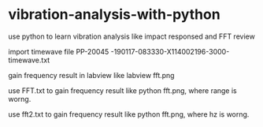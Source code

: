 # vibration-analysis-with-python
use python to learn vibration analysis like impact responsed and FFT review

import timewave file PP-20045 -190117-083330-X114002196-3000-timewave.txt

gain frequency result in labview like labview fft.png

use FFT.txt to gain frequency result like python fft.png, where range is worng.

use fft2.txt to gain frequency result like python fft.png, where hz is worng.
